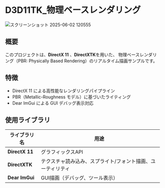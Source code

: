 # D3D11TK_物理ベースレンダリング
![スクリーンショット 2025-06-02 120555](https://github.com/user-attachments/assets/9cad461c-66ee-4c29-8de9-1301663e1670)
## 概要

このプロジェクトは、**DirectX 11** 、**DirectXTK**を用いた、
物理ベースレンダリング（PBR: Physically Based Rendering）のリアルタイム描画サンプルです。

## 特徴
- DirectX 11 による高性能なレンダリングパイプライン
- PBR（Metallic-Roughness モデル）に基づいたライティング
- Dear ImGui による GUI デバッグ表示対応

## 使用ライブラリ

| ライブラリ名 | 用途 |
|--------------|------|
| **DirectX 11** | グラフィックスAPI |
| **DirectXTK**  | テクスチャ読み込み、スプライト/フォント描画、ユーティリティ |
| **Dear ImGui** | GUI描画（デバッグ、ツール表示） |



